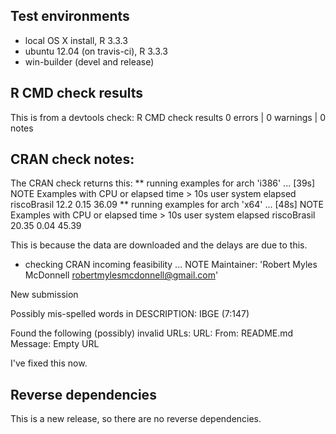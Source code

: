 ## Test environments
* local OS X install, R 3.3.3
* ubuntu 12.04 (on travis-ci), R 3.3.3
* win-builder (devel and release)

## R CMD check results

This is from a devtools check:
R CMD check results
0 errors | 0 warnings | 0 notes

## CRAN check notes:
The CRAN check returns this:
** running examples for arch 'i386' ... [39s] NOTE
Examples with CPU or elapsed time > 10s
            user system elapsed
riscoBrasil 12.2   0.15   36.09
** running examples for arch 'x64' ... [48s] NOTE
Examples with CPU or elapsed time > 10s
             user system elapsed
riscoBrasil 20.35   0.04   45.39

This is because the data are downloaded and the delays are due to this. 

* checking CRAN incoming feasibility ... NOTE
Maintainer: 'Robert Myles McDonnell <robertmylesmcdonnell@gmail.com>'

New submission

Possibly mis-spelled words in DESCRIPTION:
  IBGE (7:147)

Found the following (possibly) invalid URLs:
  URL: 
    From: README.md
    Message: Empty URL

I've fixed this now.

## Reverse dependencies

This is a new release, so there are no reverse dependencies.
